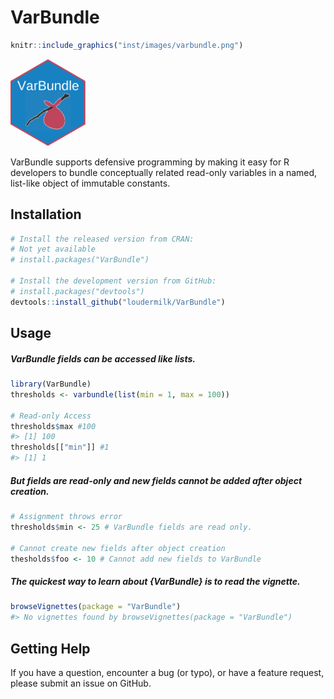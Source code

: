 
<!-- README.md is generated from README.Rmd. Please edit that file -->
VarBundle
=========

``` r
knitr::include_graphics("inst/images/varbundle.png")
```

<img src="inst/images/varbundle.png" width="120px" />

VarBundle supports defensive programming by making it easy for R developers to bundle conceptually related read-only variables in a named, list-like object of immutable constants.

Installation
------------

``` r
# Install the released version from CRAN:
# Not yet available
# install.packages("VarBundle")

# Install the development version from GitHub:
# install.packages("devtools")
devtools::install_github("loudermilk/VarBundle")
```

Usage
-----

##### VarBundle fields can be accessed like lists.

``` r
library(VarBundle)
thresholds <- varbundle(list(min = 1, max = 100))

# Read-only Access
thresholds$max #100
#> [1] 100
thresholds[["min"]] #1
#> [1] 1
```

##### But fields are read-only and new fields cannot be added after object creation.

``` r
# Assignment throws error
thresholds$min <- 25 # VarBundle fields are read only.

# Cannot create new fields after object creation
thesholds$foo <- 10 # Cannot add new fields to VarBundle
```

##### The quickest way to learn about {VarBundle} is to read the vignette.

``` r
browseVignettes(package = "VarBundle")
#> No vignettes found by browseVignettes(package = "VarBundle")
```

Getting Help
------------

If you have a question, encounter a bug (or typo), or have a feature request, please submit an issue on GitHub.

